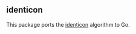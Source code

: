 ## identicon

This package ports the [identicon](https://en.wikipedia.org/wiki/Identicon) algorithm to Go.
